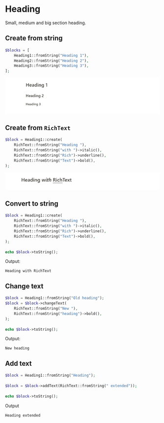 # Heading

Small, medium and big section heading.

## Create from string

```php
$blocks = [
    Heading1::fromString("Heading 1"),
    Heading2::fromString("Heading 2"),
    Heading3::fromString("Heading 3"),
];
```

![](../images/heading-from-string.png)

## Create from `RichText`

```php
$block = Heading1::create(
    RichText::fromString("Heading "),
    RichText::fromString("with ")->italic(),
    RichText::fromString("Rich")->underline(),
    RichText::fromString("Text")->bold(),
);
```

![](../images/heading-from-rich-text.png)

## Convert to string

```php
$block = Heading1::create(
    RichText::fromString("Heading "),
    RichText::fromString("with ")->italic(),
    RichText::fromString("Rich")->underline(),
    RichText::fromString("Text")->bold(),
);

echo $block->toString();
```

Output:
```
Heading with RichText
```

## Change text

```php
$block = Heading1::fromString("Old heading");
$block = $block->changeText(
    RichText::fromString("New "),
    RichText::fromString("heading")->bold(),
);

echo $block->toString();
```

Output:

```
New heading
```

## Add text

```php
$block = Heading1::fromString("Heading");

$block = $block->addText(RichText::fromString(" extended"));

echo $block->toString();
```

Output

```
Heading extended
```
